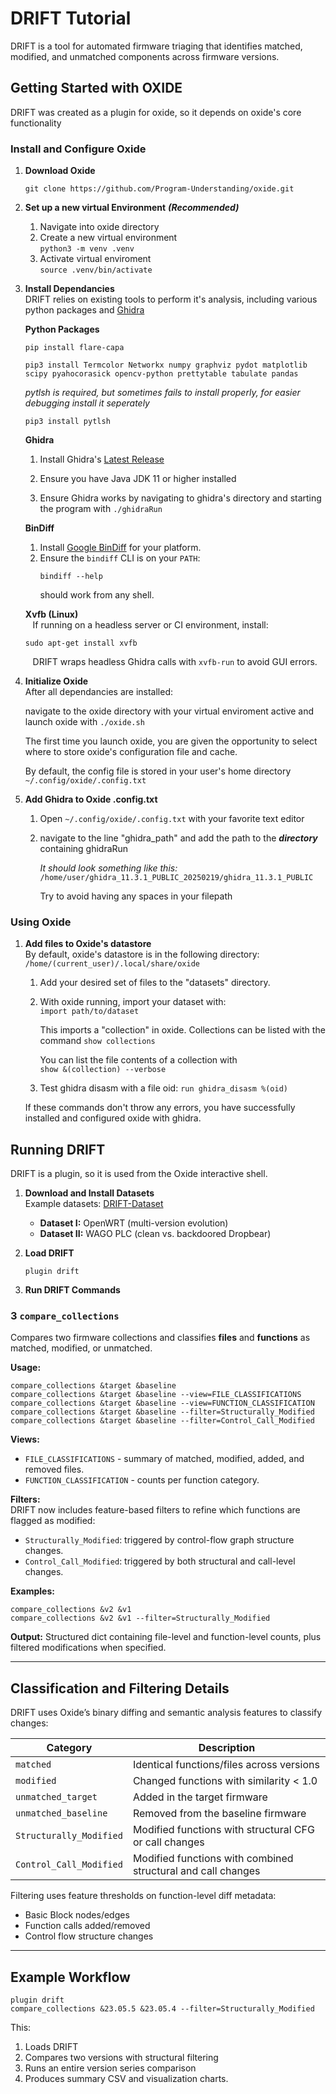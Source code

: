 
# DRIFT Tutorial

DRIFT is a tool for automated firmware triaging that identifies matched, modified, and unmatched components across firmware versions.

## Getting Started with OXIDE

DRIFT was created as a plugin for oxide, so it depends on oxide's core functionality

### Install and Configure Oxide

1. **Download Oxide**

    ```text
    git clone https://github.com/Program-Understanding/oxide.git
    ```

2. **Set up a new virtual Environment** ***(Recommended)***
    1. Navigate into oxide directory
    2. Create a new virtual environment  
    ```python3 -m venv .venv```
    3. Activate virtual enviroment  
    ```source .venv/bin/activate```

3. **Install Dependancies**  
    DRIFT relies on existing tools to perform it's analysis, including various python packages and [Ghidra](https://github.com/NationalSecurityAgency/ghidra)  

    **Python Packages**  

    ```shell
    pip install flare-capa
    ```  

    ```shell
    pip3 install Termcolor Networkx numpy graphviz pydot matplotlib scipy pyahocorasick opencv-python prettytable tabulate pandas
    ```  

    *pytlsh is required, but sometimes fails to install properly, for easier debugging install it seperately*

    ```shell
    pip3 install pytlsh
    ```

    **Ghidra**  
    1. Install Ghidra's [Latest Release](https://github.com/NationalSecurityAgency/ghidra/releases)

    2. Ensure you have Java JDK 11 or higher installed

    3. Ensure Ghidra works by navigating to ghidra's directory and starting the program with ```./ghidraRun```

   **BinDiff**  
   1. Install [Google BinDiff](https://github.com/google/bindiff) for your platform.  
   2. Ensure the `bindiff` CLI is on your `PATH`:
      ```text
      bindiff --help
      ```
      should work from any shell.
      
   **Xvfb (Linux)**  
   &nbsp;&nbsp;&nbsp;If running on a headless server or CI environment, install:  
   ```text
   sudo apt-get install xvfb
   ```
   &nbsp;&nbsp;&nbsp;DRIFT wraps headless Ghidra calls with `xvfb-run` to avoid GUI errors.

4. **Initialize Oxide**  
    After all dependancies are installed:  

    navigate to the oxide directory with your virtual
    enviroment active and launch oxide with ```./oxide.sh```  

    The first time you launch oxide, you are given the opportunity to select where to store oxide's configuration file and cache.

    By default, the config file is stored in your user's home directory ```~/.config/oxide/.config.txt```

5. **Add Ghidra to Oxide .config.txt**
    1. Open ```~/.config/oxide/.config.txt``` with your favorite text editor  

    2. navigate to the line "ghidra_path" and add the path to the ***directory*** containing ghidraRun

        *It should look something like this:*
        ```/home/user/ghidra_11.3.1_PUBLIC_20250219/ghidra_11.3.1_PUBLIC```

        Try to avoid having any spaces in your filepath

### Using Oxide

1. **Add files to Oxide's datastore**  
    By default, oxide's datastore is in the following directory:  
    ```/home/(current_user)/.local/share/oxide```

    1. Add your desired set of files to the "datasets" directory.

    2. With oxide running, import your dataset with:  
    ```import path/to/dataset```  

        This imports a "collection" in oxide. Collections can be listed with the command ```show collections```

        You can list the file contents of a collection with  
        ```show &(collection) --verbose```

    3. Test ghidra disasm with a file oid:
    ```run ghidra_disasm %(oid)```

    If these commands don't throw any errors, you have successfully installed and configured oxide with ghidra.

## Running DRIFT

DRIFT is a plugin, so it is used from the Oxide interactive shell.

1. **Download and Install Datasets**  
   Example datasets: [DRIFT-Dataset](https://github.com/Program-Understanding/DRIFT-Dataset)

   - **Dataset I:** OpenWRT (multi-version evolution)
   - **Dataset II:** WAGO PLC (clean vs. backdoored Dropbear)

2. **Load DRIFT**

   ```text
   plugin drift
   ```

3. **Run DRIFT Commands**

### 3 `compare_collections`

Compares two firmware collections and classifies **files** and **functions** as matched, modified, or unmatched.

**Usage:**

```text
compare_collections &target &baseline
compare_collections &target &baseline --view=FILE_CLASSIFICATIONS
compare_collections &target &baseline --view=FUNCTION_CLASSIFICATION
compare_collections &target &baseline --filter=Structurally_Modified
compare_collections &target &baseline --filter=Control_Call_Modified
```

**Views:**
- `FILE_CLASSIFICATIONS` - summary of matched, modified, added, and removed files.
- `FUNCTION_CLASSIFICATION` - counts per function category.

**Filters:**  
DRIFT now includes feature-based filters to refine which functions are flagged as modified:
- `Structurally_Modified`: triggered by control-flow graph structure changes.
- `Control_Call_Modified`: triggered by both structural and call-level changes.

**Examples:**

```text
compare_collections &v2 &v1
compare_collections &v2 &v1 --filter=Structurally_Modified
```

**Output:** Structured dict containing file-level and function-level counts, plus filtered modifications when specified.

---

## Classification and Filtering Details

DRIFT uses Oxide’s binary diffing and semantic analysis features to classify changes:

| Category                | Description                                                   |
|--------------------------|----------------------------------------------------------------|
| `matched`                | Identical functions/files across versions                      |
| `modified`               | Changed functions with similarity < 1.0                         |
| `unmatched_target`       | Added in the target firmware                                   |
| `unmatched_baseline`     | Removed from the baseline firmware                             |
| `Structurally_Modified`  | Modified functions with structural CFG or call changes         |
| `Control_Call_Modified`  | Modified functions with combined structural and call changes   |

Filtering uses feature thresholds on function-level diff metadata:
- Basic Block nodes/edges
- Function calls added/removed
- Control flow structure changes

---

## Example Workflow

```text
plugin drift
compare_collections &23.05.5 &23.05.4 --filter=Structurally_Modified
```

This:
1. Loads DRIFT
2. Compares two versions with structural filtering
3. Runs an entire version series comparison
4. Produces summary CSV and visualization charts.
